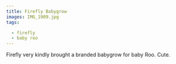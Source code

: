 ```yaml
---
title: Firefly Babygrow
images: IMG_1909.jpg
tags:

  - firefly
  - baby roo
---
```

Firefly very kindly brought a branded babygrow for baby Roo. Cute.